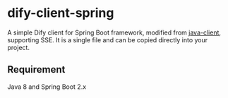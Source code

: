 # dify-client-spring
A simple Dify client for Spring Boot framework, modified from [java-client](https://github.com/langgenius/java-client), supporting SSE. It is a single file and can be copied directly into your project.

## Requirement
Java 8 and Spring Boot 2.x
